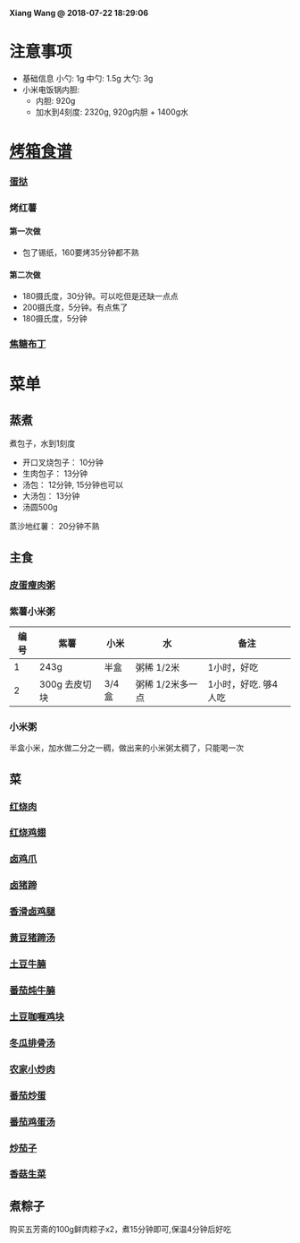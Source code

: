 **Xiang Wang @ 2018-07-22 18:29:06**

# 注意事项
* 基础信息
小勺: 1g 中勺: 1.5g 大勺: 3g
* 小米电饭锅内胆:
    * 内胆: 920g
    * 加水到4刻度: 2320g, 920g内胆 + 1400g水

# [烤箱食谱](./烤箱.md)
### [蛋挞](./蛋挞.md)
### 烤红薯
#### 第一次做
* 包了锡纸，160要烤35分钟都不熟
#### 第二次做
* 180摄氏度，30分钟。可以吃但是还缺一点点
* 200摄氏度，5分钟。有点焦了
* 180摄氏度，5分钟
### [焦糖布丁](./焦糖布丁.md)

# 菜单
## 蒸煮
煮包子，水到1刻度
* 开口叉烧包子： 10分钟
* 生肉包子： 13分钟
* 汤包： 12分钟, 15分钟也可以
* 大汤包： 13分钟
* 汤圆500g

蒸沙地红薯： 20分钟不熟

## 主食
### [皮蛋瘦肉粥](./皮蛋瘦肉粥.md)
### 紫薯小米粥
编号|紫薯|小米|水|备注
---|---|---|---|---
1|243g|半盒|粥稀 1/2米|1小时，好吃
2|300g 去皮切块|3/4盒|粥稀 1/2米多一点|1小时，好吃. 够4人吃

### 小米粥
半盒小米，加水做二分之一稠，做出来的小米粥太稠了，只能喝一次

## 菜
### [红烧肉](./红烧肉.md)
### [红烧鸡翅](./红烧鸡翅.md)
### [卤鸡爪](./卤鸡爪.md)
### [卤猪蹄](./卤猪蹄.md)
### [香滑卤鸡腿](./香滑卤鸡腿.md)
### [黄豆猪蹄汤](./黄豆猪蹄汤.md)
### [土豆牛腩](./土豆牛腩.md)
### [番茄炖牛腩](./番茄炖牛腩.md)
### [土豆咖喱鸡块](./土豆咖喱鸡块.md)
### [冬瓜排骨汤](./冬瓜排骨汤.md)
### [农家小炒肉](./农家小炒肉.md)
### [番茄炒蛋](./番茄炒蛋.md)
### [番茄鸡蛋汤](./番茄鸡蛋汤.md)
### [炒茄子](./炒茄子.md)
### [香菇生菜](./香菇生菜.md)

## 煮粽子
购买五芳斋的100g鲜肉粽子x2，煮15分钟即可,保温4分钟后好吃
